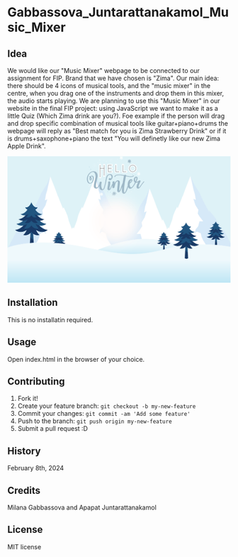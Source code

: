 # Gabbassova_Juntarattanakamol_Music_Mixer

## Idea
We would like our "Music Mixer" webpage to be connected to our assignment for FIP. Brand that we have chosen is "Zima".
Our main idea: there should be 4 icons of musical tools, and the "music mixer" in the centre, when you drag one of the instruments and drop them in this mixer, the audio starts playing.
We are planning to use this "Music Mixer" in our website in the final FIP project: using JavaScript we want to make it as a little Quiz (Which Zima drink are you?). Foe example if the person will drag and drop specific combination of musical tools like guitar+piano+drums the webpage will reply as "Best match for you is Zima Strawberry Drink" or if it is drums+saxophone+piano the text "You will definetly like our new Zima Apple Drink". 

![idea](images/background.svg)



## Installation
This is no installatin required.

## Usage
Open index.html in the browser of your choice.

## Contributing
1. Fork it!
2. Create your feature branch: `git checkout -b my-new-feature`
3. Commit your changes: `git commit -am 'Add some feature'`
4. Push to the branch: `git push origin my-new-feature`
5. Submit a pull request :D

## History
February 8th, 2024

## Credits
Milana Gabbassova and Apapat Juntarattanakamol

## License
MIT license
